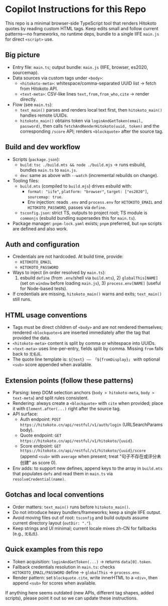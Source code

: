 # Copilot Instructions for this Repo

This repo is a minimal browser-side TypeScript tool that renders Hitokoto quotes by reading custom HTML tags. Keep edits small and follow current patterns—no frameworks, no runtime deps, bundle to a single IIFE `main.js` for direct `<script>` use.

## Big picture

- Entry file: `main.ts`; output bundle: `main.js` (IIFE, browser, es2020, sourcemap).
- Data sources via custom tags under `<body>`:
  - `<hitokoto-meta>`: whitespace/comma-separated UUID list → fetch from Hitokoto API.
  - `<text-meta>`: CSV-like lines `text,from,from_who,cite` → render directly.
- Flow (see `main.ts`):
  - `text_main()` parses and renders local text first, then `hitokoto_main()` handles remote UUIDs.
  - `hitokoto_main()` obtains token via `loginAndGetToken(email, password)`, then calls `fetchAndRenderHitokoto(uuid, token)` and the corresponding `/score` API; renders `<blockquote>` after the source tag.

## Build and dev workflow

- Scripts (`package.json`):
  - `build`: `tsc ./build.mts && node ./build.mjs` → runs esbuild, bundles `main.ts` to `main.js`.
  - `dev`: same as above with `--watch` (incremental rebuilds on change).
- Tooling files:
  - `build.mts` (compiled to `build.mjs`) drives esbuild with:
    - `format: "iife"`, `platform: "browser"`, `target: ["es2020"]`, `sourcemap: true`.
    - Env injection: reads `.env` and `process.env` for `HITOKOTO_EMAIL` and `HITOKOTO_PASSWORD`, passes via `define`.
  - `tsconfig.json`: strict TS, outputs to project root; TS module is `commonjs` (esbuild bundling supersedes this for `main.ts`).
- Package manager: `pnpm-lock.yaml` exists; `pnpm` preferred, but `npm` scripts are defined and also work.

## Auth and configuration

- Credentials are not hardcoded. At build time, provide:
  - `HITOKOTO_EMAIL`
  - `HITOKOTO_PASSWORD`
- Ways to inject (in order resolved by `main.ts`):
  1. esbuild `define` (from `.env`/shell via `build.mts`), 2) `globalThis[NAME]` (set on `window` before loading `main.js`), 3) `process.env[NAME]` (useful for Node-based tests).
- If credentials are missing, `hitokoto_main()` warns and exits; `text_main()` still runs.

## HTML usage conventions

- Tags must be direct children of `<body>` and are not rendered themselves; rendered `<blockquote>`s are inserted immediately after the tag that provided the data.
- `<hitokoto-meta>` content is split by comma or whitespace into UUIDs.
- `<text-meta>` uses line-per-entry, fields split by comma. Missing `from` falls back to `无名氏`.
- The quote line template is: `${text} —— 「${fromDisplay}」` with optional `<sub>` score appended when available.

## Extension points (follow these patterns)

- Parsing: keep DOM selection anchors (`body > hitokoto-meta`, `body > text-meta`) and split rules consistent.
- Rendering: always create a `<blockquote>` with `cite` when provided; place it with `Element.after(...)` right after the source tag.
- API surface:
  - Auth endpoint: `POST https://hitokoto.cn/api/restful/v1/auth/login` (URLSearchParams body).
  - Quote endpoint: `GET https://hitokoto.cn/api/restful/v1/hitokoto/{uuid}`.
  - Score endpoint: `GET https://hitokoto.cn/api/restful/v1/hitokoto/{uuid}/score` (append `<sub>` with `average` when present; treat "句子不存在或评分未创建" as score 0).
- Env adds: to support new defines, append keys to the array in `build.mts` that populates `defs` and read them in `main.ts` via `resolveCredential(name)`.

## Gotchas and local conventions

- Order matters: `text_main()` runs before `hitokoto_main()`.
- Do not introduce heavy bundlers/frameworks; keep a single IIFE output.
- Avoid moving files out of root: `tsconfig` and build outputs assume current directory layout (`outDir: "."`).
- Keep strings and UI minimal; current locale mixes zh-CN for fallbacks (e.g., `无名氏`).

## Quick examples from this repo

- Token acquisition: `loginAndGetToken(...)` → returns `data[0].token`.
- Fallback credentials resolution in `main.ts`: checks `HITOKOTO_EMAIL/PASSWORD` define → `globalThis` → `process.env`.
- Render pattern: set `blockquote.cite`, write innerHTML to a `<div>`, then append `<sub>` for scores when available.

If anything here seems outdated (new APIs, different tag shapes, added scripts), please point it out so we can update these instructions.
